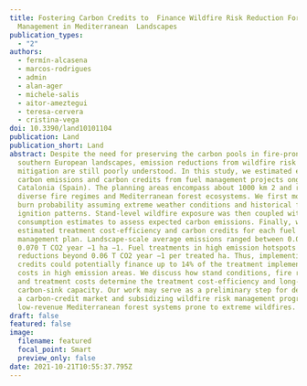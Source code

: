 ```yaml
---
title: Fostering Carbon Credits to  Finance Wildfire Risk Reduction Forest
  Management in Mediterranean  Landscapes
publication_types:
  - "2"
authors:
  - fermín-alcasena
  - marcos-rodrigues
  - admin
  - alan-ager
  - michele-salis
  - aitor-ameztegui
  - teresa-cervera
  - cristina-vega
doi: 10.3390/land10101104
publication: Land
publication_short: Land
abstract: Despite the need for preserving the carbon pools in fire-prone
  southern European landscapes, emission reductions from wildfire risk
  mitigation are still poorly understood. In this study, we estimated expected
  carbon emissions and carbon credits from fuel management projects ongoing in
  Catalonia (Spain). The planning areas encompass about 1000 km 2 and represent
  diverse fire regimes and Mediterranean forest ecosystems. We first modeled the
  burn probability assuming extreme weather conditions and historical fire
  ignition patterns. Stand-level wildfire exposure was then coupled with fuel
  consumption estimates to assess expected carbon emissions. Finally, we
  estimated treatment cost-efficiency and carbon credits for each fuel
  management plan. Landscape-scale average emissions ranged between 0.003 and
  0.070 T CO2 year −1 ha −1. Fuel treatments in high emission hotspots attained
  reductions beyond 0.06 T CO2 year −1 per treated ha. Thus, implementing carbon
  credits could potentially finance up to 14% of the treatment implementation
  costs in high emission areas. We discuss how stand conditions, fire regimes,
  and treatment costs determine the treatment cost-efficiency and long-term
  carbon-sink capacity. Our work may serve as a preliminary step for developing
  a carbon-credit market and subsidizing wildfire risk management programs in
  low-revenue Mediterranean forest systems prone to extreme wildfires.
draft: false
featured: false
image:
  filename: featured
  focal_point: Smart
  preview_only: false
date: 2021-10-21T10:55:37.795Z
---
```

